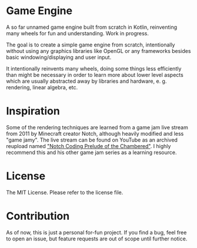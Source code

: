 # Game Engine

A so far unnamed game engine built from scratch in Kotlin, reinventing many wheels for fun and understanding.
Work in progress.

The goal is to create a simple game engine from scratch,
intentionally without using any graphics libraries like OpenGL or any
frameworks besides basic windowing/displaying and user input.

It intentionally reinvents many wheels, doing some things less efficiently than might
be necessary in order to learn more about lower level aspects which are usually
abstracted away by libraries and hardware, e. g. rendering, linear algebra, etc.

# Inspiration

Some of the rendering techniques are learned from a game jam live stream
from 2011 by Minecraft creator Notch, although heavily modified and less
"game jamy". The live stream can be found on YouTube as an archived
reupload named ["Notch Coding Prelude of the Chambered"](https://www.youtube.com/watch?v=GQO3SSlsgJM).
I highly recommend this and his other game jam series as a learning resource.

# License

The MIT License. Please refer to the license file.

# Contribution

As of now, this is just a personal for-fun project. If you find a bug, feel free to open an issue,
but feature requests are out of scope until further notice.
